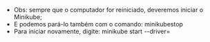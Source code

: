 * Obs: sempre que o computador for reiniciado, deveremos iniciar o Minikube;
* E podemos pará-lo também com o comando: minikubestop
* Para iniciar novamente, digite: minikube start --driver=